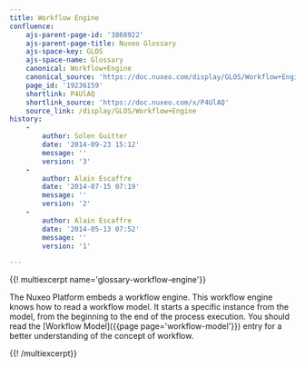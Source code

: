 ```yaml
---
title: Workflow Engine
confluence:
    ajs-parent-page-id: '3868922'
    ajs-parent-page-title: Nuxeo Glossary
    ajs-space-key: GLOS
    ajs-space-name: Glossary
    canonical: Workflow+Engine
    canonical_source: 'https://doc.nuxeo.com/display/GLOS/Workflow+Engine'
    page_id: '19236159'
    shortlink: P4UlAQ
    shortlink_source: 'https://doc.nuxeo.com/x/P4UlAQ'
    source_link: /display/GLOS/Workflow+Engine
history:
    - 
        author: Solen Guitter
        date: '2014-09-23 15:12'
        message: ''
        version: '3'
    - 
        author: Alain Escaffre
        date: '2014-07-15 07:19'
        message: ''
        version: '2'
    - 
        author: Alain Escaffre
        date: '2014-05-13 07:52'
        message: ''
        version: '1'

---
```

{{! multiexcerpt name='glossary-workflow-engine'}}

The Nuxeo Platform embeds a workflow engine. This workflow engine knows how to read a workflow model. It starts a specific instance from the model, from the beginning to the end of the process execution. You should read the [Workflow Model]({{page page='workflow-model'}}) entry for a better understanding of the concept of workflow.

{{! /multiexcerpt}}

&nbsp;

&nbsp;